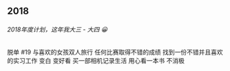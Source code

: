 ## 2018

###### 2018年度计划，这年我大三 - 大四 😀

<el-checkbox :value="true" class="delayed">脱单 #19</el-checkbox>
<el-checkbox :value="true">与喜欢的女孩双人旅行</el-checkbox>
<el-checkbox :value="true">任何比赛取得不错的成绩</el-checkbox>
<el-checkbox :value="true">找到一份不错并且喜欢的实习工作</el-checkbox>
<el-checkbox :value="true" class="delete">变白</el-checkbox>
<el-checkbox :value="true" class="delete">变好看</el-checkbox>
<el-checkbox :value="false">买一部相机记录生活</el-checkbox>
<el-checkbox :value="true">用心看一本书</el-checkbox>
<el-checkbox :value="true">不消极</el-checkbox>
